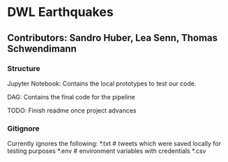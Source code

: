 # DWL Earthquakes
## Contributors: Sandro Huber, Lea Senn, Thomas Schwendimann

### Structure
Jupyter Notebook: Contains the local prototypes to test our code. 

DAG: Contains the final code for the pipeline


TODO: Finish readme once project advances


### Gitignore
Currently ignores the following:
*.txt # tweets which were saved locally for testing purposes
*.env # environment variables with credentials
*.csv